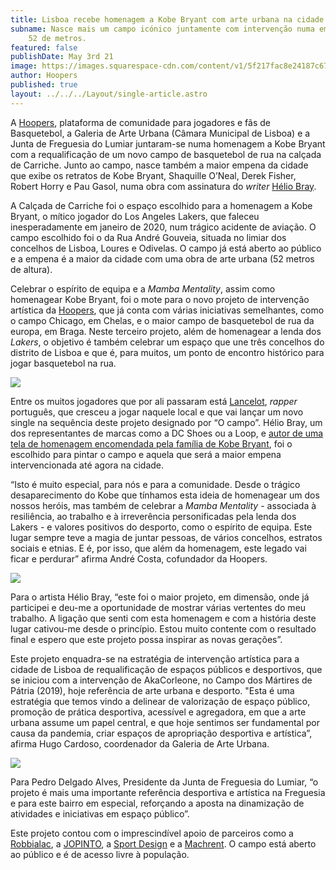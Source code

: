 ```yaml
---
title: Lisboa recebe homenagem a Kobe Bryant com arte urbana na cidade
subname: Nasce mais um campo icónico juntamente com intervenção numa empena de
    52 de metros.
featured: false
publishDate: May 3rd 21
image: https://images.squarespace-cdn.com/content/v1/5f217fac8e24187c674282cd/1620031150101-04703VR2ORZTEDF8M6Z9/Hoopers_Malagueta_2.jpg?format=1500w
author: Hoopers
published: true
layout: ../../../Layout/single-article.astro
---
```


<!--StartFragment-->

A [Hoopers](https://www.hoopers.club/), plataforma de comunidade para jogadores e fãs de Basquetebol, a Galeria de Arte Urbana (Câmara Municipal de Lisboa) e a Junta de Freguesia do Lumiar juntaram-se numa homenagem a Kobe Bryant com a requalificação de um novo campo de basquetebol de rua na calçada de Carriche. Junto ao campo, nasce também a maior empena da cidade que exibe os retratos de Kobe Bryant, Shaquille O’Neal, Derek Fisher, Robert Horry e Pau Gasol, numa obra com assinatura do _writer_ [Hélio Bray](https://www.instagram.com/heliobray/?hl=pt).

A Calçada de Carriche foi o espaço escolhido para a homenagem a Kobe Bryant, o mítico jogador do Los Angeles Lakers, que faleceu inesperadamente em janeiro de 2020, num trágico acidente de aviação. O campo escolhido foi o da Rua André Gouveia, situada no limiar dos concelhos de Lisboa, Loures e Odivelas. O campo já está aberto ao público e a empena é a maior da cidade com uma obra de arte urbana (52 metros de altura).

Celebrar o espírito de equipa e a _Mamba Mentality_, assim como homenagear Kobe Bryant, foi o mote para o novo projeto de intervenção artística da [Hoopers](https://www.hoopers.club/), que já conta com várias iniciativas semelhantes, como o campo Chicago, em Chelas, e o maior campo de basquetebol de rua da europa, em Braga. Neste terceiro projeto, além de homenagear a lenda dos _Lakers_, o objetivo é também celebrar um espaço que une três concelhos do distrito de Lisboa e que é, para muitos, um ponto de encontro histórico para jogar basquetebol na rua.

<!--EndFragment-->

![](https://images.squarespace-cdn.com/content/v1/5f217fac8e24187c674282cd/1620031150101-04703VR2ORZTEDF8M6Z9/Hoopers_Malagueta_2.jpg?format=1500w)

<!--StartFragment-->

Entre os muitos jogadores que por ali passaram está [Lancelot](https://www.instagram.com/lancel0t_odc/), _rapper_ português, que cresceu a jogar naquele local e que vai lançar um novo single na sequência deste projeto designado por “O campo”. Hélio Bray, um dos representantes de marcas como a DC Shoes ou a Loop, e [autor de uma tela de homenagem encomendada pela família de Kobe Bryant](https://www.instagram.com/p/CBDvKo6HPYf/), foi o escolhido para pintar o campo e aquela que será a maior empena intervencionada até agora na cidade.

“Isto é muito especial, para nós e para a comunidade. Desde o trágico desaparecimento do Kobe que tínhamos esta ideia de homenagear um dos nossos heróis, mas também de celebrar a _Mamba Mentality_ - associada à resiliência, ao trabalho e à irreverência personificadas pela lenda dos Lakers - e valores positivos do desporto, como o espírito de equipa. Este lugar sempre teve a magia de juntar pessoas, de vários concelhos, estratos sociais e etnias. E é, por isso, que além da homenagem, este legado vai ficar e perdurar” afirma André Costa, cofundador da Hoopers.

<!--EndFragment-->

![](https://images.squarespace-cdn.com/content/v1/5f217fac8e24187c674282cd/1620031259817-MKZI94ZLVIYXUZQTTZKE/Hoopers_Malagueta_1.jpg?format=1500w)

<!--StartFragment-->

Para o artista Hélio Bray, “este foi o maior projeto, em dimensão, onde já participei e deu-me a oportunidade de mostrar várias vertentes do meu trabalho. A ligação que senti com esta homenagem e com a história deste lugar cativou-me desde o princípio. Estou muito contente com o resultado final e espero que este projeto possa inspirar as novas gerações”.

Este projeto enquadra-se na estratégia de intervenção artística para a cidade de Lisboa de requalificação de espaços públicos e desportivos, que se iniciou com a intervenção de AkaCorleone, no Campo dos Mártires de Pátria (2019), hoje referência de arte urbana e desporto. "Esta é uma estratégia que temos vindo a delinear de valorização de espaço público, promoção de prática desportiva, acessível e agregadora, em que a arte urbana assume um papel central, e que hoje sentimos ser fundamental por causa da pandemia, criar espaços de apropriação desportiva e artística”, afirma Hugo Cardoso, coordenador da Galeria de Arte Urbana.

<!--EndFragment-->

![](https://images.squarespace-cdn.com/content/v1/5f217fac8e24187c674282cd/1620031319211-J37NX8VPPZTALVNUODDP/Hoopers_Malagueta_3.jpg?format=1500w)

<!--StartFragment-->

Para Pedro Delgado Alves, Presidente da Junta de Freguesia do Lumiar, “o projeto é mais uma importante referência desportiva e artística na Freguesia e para este bairro em especial, reforçando a aposta na dinamização de atividades e iniciativas em espaço público”.

Este projeto contou com o imprescindível apoio de parceiros como a [Robbialac](https://tintasrobbialac.pt/), a [JOPINTO](https://www.facebook.com/tintasjopinto/), a [Sport Design](http://www.sport-design.pt/) e a [Machrent](https://machrent.pt/Portal/). O campo está aberto ao público e é de acesso livre à população.

<!--EndFragment-->
